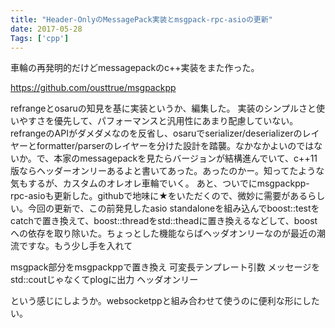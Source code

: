 ```yaml
---
title: "Header-OnlyのMessagePack実装とmsgpack-rpc-asioの更新"
date: 2017-05-28
Tags: ['cpp']
---
```


車輪の再発明的だけどmessagepackのc++実装をまた作った。


https://github.com/ousttrue/msgpackpp

refrangeとosaruの知見を基に実装というか、編集した。
実装のシンプルさと使いやすさを優先して、パフォーマンスと汎用性にあまり配慮していない。refrangeのAPIがダメダメなのを反省し、osaruでserializer/deserializerのレイヤーとformatter/parserのレイヤーを分けた設計を踏襲。なかなかよいのではないか。で、本家のmessagepackを見たらバージョンが結構進んでいて、c++11版ならヘッダーオンリーあるよと書いてあった。あったのかー。知ってたような気もするが、カスタムのオレオレ車輪でいく。
あと、ついでにmsgpackpp-rpc-asioも更新した。githubで地味に★をいただくので、微妙に需要があるらしい。今回の更新で、この前発見したasio standaloneを組み込んでboost::testをcatchで置き換えて、boost::threadをstd::theadに置き換えるなどして、boostへの依存を取り除いた。ちょっとした機能ならばヘッダオンリーなのが最近の潮流ですな。もう少し手を入れて

msgpack部分をmsgpackppで置き換え
可変長テンプレート引数
メッセージをstd::coutじゃなくてplogに出力
ヘッダオンリー

という感じにしようか。websocketppと組み合わせて使うのに便利な形にしたい。
